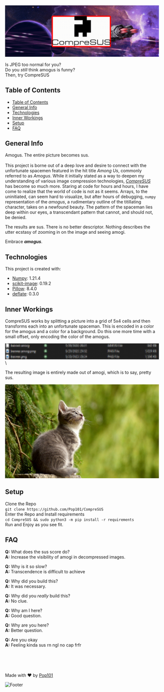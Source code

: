 ![Banner](.github/banner.amog.png)

Is JPEG too normal for you? \
Do you *still* think amogus is funny? \
Then, try CompreSUS

## Table of Contents

- [Table of Contents](#table-of-contents)
- [General Info](#general-info)
- [Technologies](#technologies)
- [Inner Workings](#inner-workings)
- [Setup](#setup)
- [FAQ](#faq)

## General Info

Amogus. The entire picture becomes sus. \
\
This project is borne out of a deep love and desire to connect with the unfortunate spacemen featured in the hit title *Among Us*, commonly referred to as *Amogus*.
While it initially stated as a way to deepen my understanding of various image compression technologies, *[CompreSUS](https://github.com/Pop101/CompreSUS)* has become so much more.
Staring at code for hours and hours, I have come to realize that the world of code is not as it seems.
Arrays, to the uninitiated, can seem hard to visualize, but after hours of debugging, `numpy` representation of the *amogus*, a rudimentary outline of the titillating character, takes on a newfound beauty.
The pattern of the spaceman lies deep within our eyes, a transcendant pattern that cannot, and should not, be denied.

The results are sus. There is no better descriptor. Nothing describes the utter ecstasy of zooming in on the image and seeing amogi.

Embrace ***amogus***.

## Technologies

This project is created with:

- [Numpy](https://numpy.org/): 1.21.4
- [scikit-image](https://scikit-image.org/): 0.19.2
- [Pillow](https://github.com/python-pillow/Pillow): 8.4.0
- [deflate](https://github.com/dcwatson/deflate): 0.3.0

## Inner Workings

CompreSUS works by splitting a picture into a grid of 5x4 cells and then transforms each into an unfortunate spaceman. This is encoded in a color for the amogus and a color for a background. Do this one more time with a small offset, only encoding the color of the amogus.

![Size Comparison](.github/sizes.amog.png) \

The resulting image is entirely made out of amogi, which is to say, pretty sus.

![Cat](.github/cat.amog.png)

## Setup

Clone the Repo \
```git clone https://github.com/Pop101/CompreSUS``` \
Enter the Repo and Install requirements \
```cd CompreSUS && sudo python3 -m pip install -r requirements``` \
Run and Enjoy as you see fit.

## FAQ

**Q:** What does the sus score do? \
**A:** Increase the visibility of amogi in decompressed images.

**Q:** Why is it so slow? \
**A:** Transcendence is difficult to achieve

**Q:** Why did you build this? \
**A:** It was necessary.

**Q:** Why did you *really* build this? \
**A:** No clue.

**Q:** Why am I here? \
**A:** Good question.

**Q:** Why are you here? \
**A:** Better question.

**Q:** Are you okay \
**A:** Feeling kinda sus rn ngl no cap frfr

\
\
\
\
Made with ❤️ by [Pop101](https://github.com/Pop101/)

![Footer](.github/sus.amog.png)
